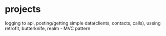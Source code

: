 # projects
logging to api, posting/getting simple data(clients, contacts, calls), useing retrofit, butterknife, realm - MVC pattern
